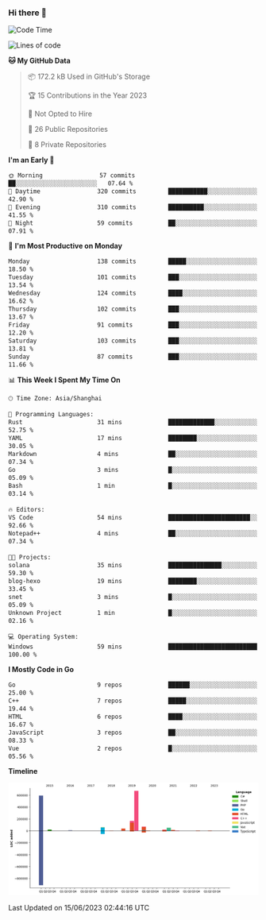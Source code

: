 ### Hi there 👋

<!--
**pinelliar/pinelliar** is a ✨ _special_ ✨ repository because its `README.md` (this file) appears on your GitHub profile.

Here are some ideas to get you started:

- 🔭 I’m currently working on ...
- 🌱 I’m currently learning ...
- 👯 I’m looking to collaborate on ...
- 🤔 I’m looking for help with ...
- 💬 Ask me about ...
- 📫 How to reach me: ...
- 😄 Pronouns: ...
- ⚡ Fun fact: ...
-->

<!--START_SECTION:waka-->
![Code Time](http://img.shields.io/badge/Code%20Time-1%2C053%20hrs%2026%20mins-blue)

![Lines of code](https://img.shields.io/badge/From%20Hello%20World%20I%27ve%20Written-1.7%20million%20lines%20of%20code-blue)

**🐱 My GitHub Data** 

> 📦 172.2 kB Used in GitHub's Storage 
 > 
> 🏆 15 Contributions in the Year 2023
 > 
> 🚫 Not Opted to Hire
 > 
> 📜 26 Public Repositories 
 > 
> 🔑 8 Private Repositories 
 > 
**I'm an Early 🐤** 

```text
🌞 Morning                57 commits          ██░░░░░░░░░░░░░░░░░░░░░░░   07.64 % 
🌆 Daytime                320 commits         ███████████░░░░░░░░░░░░░░   42.90 % 
🌃 Evening                310 commits         ██████████░░░░░░░░░░░░░░░   41.55 % 
🌙 Night                  59 commits          ██░░░░░░░░░░░░░░░░░░░░░░░   07.91 % 
```
📅 **I'm Most Productive on Monday** 

```text
Monday                   138 commits         █████░░░░░░░░░░░░░░░░░░░░   18.50 % 
Tuesday                  101 commits         ███░░░░░░░░░░░░░░░░░░░░░░   13.54 % 
Wednesday                124 commits         ████░░░░░░░░░░░░░░░░░░░░░   16.62 % 
Thursday                 102 commits         ███░░░░░░░░░░░░░░░░░░░░░░   13.67 % 
Friday                   91 commits          ███░░░░░░░░░░░░░░░░░░░░░░   12.20 % 
Saturday                 103 commits         ███░░░░░░░░░░░░░░░░░░░░░░   13.81 % 
Sunday                   87 commits          ███░░░░░░░░░░░░░░░░░░░░░░   11.66 % 
```


📊 **This Week I Spent My Time On** 

```text
🕑︎ Time Zone: Asia/Shanghai

💬 Programming Languages: 
Rust                     31 mins             █████████████░░░░░░░░░░░░   52.75 % 
YAML                     17 mins             ████████░░░░░░░░░░░░░░░░░   30.05 % 
Markdown                 4 mins              ██░░░░░░░░░░░░░░░░░░░░░░░   07.34 % 
Go                       3 mins              █░░░░░░░░░░░░░░░░░░░░░░░░   05.09 % 
Bash                     1 min               █░░░░░░░░░░░░░░░░░░░░░░░░   03.14 % 

🔥 Editors: 
VS Code                  54 mins             ███████████████████████░░   92.66 % 
Notepad++                4 mins              ██░░░░░░░░░░░░░░░░░░░░░░░   07.34 % 

🐱‍💻 Projects: 
solana                   35 mins             ███████████████░░░░░░░░░░   59.30 % 
blog-hexo                19 mins             ████████░░░░░░░░░░░░░░░░░   33.45 % 
snet                     3 mins              █░░░░░░░░░░░░░░░░░░░░░░░░   05.09 % 
Unknown Project          1 min               █░░░░░░░░░░░░░░░░░░░░░░░░   02.16 % 

💻 Operating System: 
Windows                  59 mins             █████████████████████████   100.00 % 
```

**I Mostly Code in Go** 

```text
Go                       9 repos             ██████░░░░░░░░░░░░░░░░░░░   25.00 % 
C++                      7 repos             █████░░░░░░░░░░░░░░░░░░░░   19.44 % 
HTML                     6 repos             ████░░░░░░░░░░░░░░░░░░░░░   16.67 % 
JavaScript               3 repos             ██░░░░░░░░░░░░░░░░░░░░░░░   08.33 % 
Vue                      2 repos             █░░░░░░░░░░░░░░░░░░░░░░░░   05.56 % 
```



**Timeline**

![Lines of Code chart](https://raw.githubusercontent.com/hycinth22/hycinth22/main/assets/bar_graph.png)


 Last Updated on 15/06/2023 02:44:16 UTC
<!--END_SECTION:waka-->
